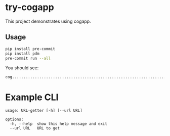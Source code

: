 # try-cogapp

This project demonstrates using cogapp.

## Usage

```bash
pip install pre-commit
pip install pdm
pre-commit run --all
```

You should see:

```
cog......................................................................Passed
```

# Example CLI


<!-- [[[cog
import cog
import argparse
import src.try_cogapp.main

HELP_WIDTH = 80
parser = src.try_cogapp.main.create_parser()
formatter = lambda prog: argparse.RawTextHelpFormatter(prog, width=HELP_WIDTH)
parser.formatter_class = formatter
help_msg = parser.format_help().strip()
cog.out(f"""
```
{help_msg}
```
""")
]]] -->

```
usage: URL-getter [-h] [--url URL]

options:
  -h, --help  show this help message and exit
  --url URL   URL to get
```
<!-- [[[end]]] -->
